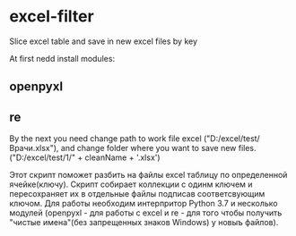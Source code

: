 # excel-filter
Slice excel table and save in new excel files by key


At first nedd install modules:
## openpyxl
## re

By the next you need change path to work file excel ("D:/excel/test/Врачи.xlsx"), and change folder where you want to save new files. ("D:/excel/test/1/" + cleanName + '.xlsx')

Этот скрипт поможет разбить на файлы excel таблицу по определенной ячейке(ключу).
Скрипт собирает коллекции с одинм ключем и пересохраняет их в отдельные файлы подписав соответсвующим ключом.
Для работы необходим интерпритор Python 3.7 и несколько модулей (openpyxl - для работы с excel и re - для того чтобы получить "чистые имена"(без запрещенных знаков Windows) у новыъ файлов).
